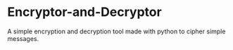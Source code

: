 # Encryptor-and-Decryptor
A simple encryption and decryption tool made with python to cipher simple messages. 
